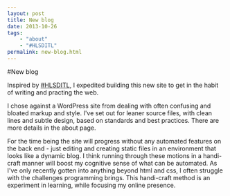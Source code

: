 ```yaml
---
layout: post
title: New blog
date: 2013-10-26
tags:
    - "about"
    - "#HLSDITL"
permalink: new-blog.html
---
```

#New blog

Inspired by [#HLSDITL](https://twitter.com/search?q=%23HLSDITL), I expedited building this new site to get in the habit of writing and practing the web.

I chose against a WordPress site from dealing with often confusing and bloated markup and style. I've set out for leaner source files, with clean lines and subtle design, based on standards and best practices. There are more details in the about page.

For the time being the site will progress without any automated features on the back end - just editing and creating static files in an environment that looks like a dynamic blog. I think running through these motions in a handi-craft manner will boost my cognitive sense of what can be automated. As I've only recently gotten into anything beyond html and css, I often struggle with the challenges programming brings. This handi-craft method is an experiment in learning, while focusing my online presence.